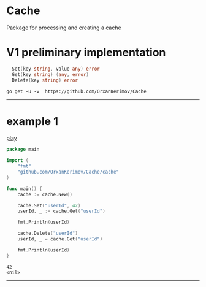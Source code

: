 # Cache
Package for processing and creating a cache

# V1 preliminary implementation

```go
  Set(key string, value any) error
  Get(key string) (any, error)
  Delete(key string) error
```
```shell
go get -u -v  https://github.com/OrxanKerimov/Cache
```
___

# example 1
[play](https://goplay.space/#2xH2YJBUk_B "goplay.space")
```go
package main

import (
	"fmt"
	"github.com/OrxanKerimov/Cache/cache"
)

func main() {
	cache := cache.New()

	cache.Set("userId", 42)
	userId, _ := cache.Get("userId")

	fmt.Println(userId)

	cache.Delete("userId")
	userId, _ = cache.Get("userId")

	fmt.Println(userId)
}
```
```text
42
<nil>
```

___
